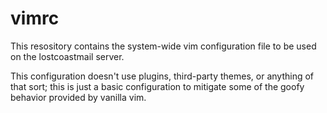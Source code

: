 # vimrc
This resository contains the system-wide vim configuration file to be used on the lostcoastmail server.

This configuration doesn't use plugins, third-party themes, or anything of that sort; this is just a basic configuration to mitigate some of the goofy behavior provided by vanilla vim.
